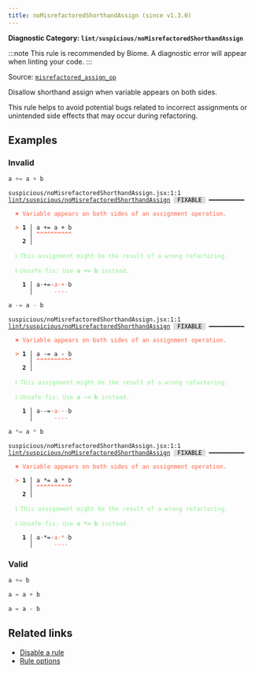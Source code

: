 ```yaml
---
title: noMisrefactoredShorthandAssign (since v1.3.0)
---
```


**Diagnostic Category: `lint/suspicious/noMisrefactoredShorthandAssign`**

:::note
This rule is recommended by Biome. A diagnostic error will appear when linting your code.
:::

Source: <a href="https://rust-lang.github.io/rust-clippy/master/#/misrefactored_assign_op" target="_blank"><code>misrefactored_assign_op</code></a>

Disallow shorthand assign when variable appears on both sides.

This rule helps to avoid potential bugs related to incorrect assignments or unintended
side effects that may occur during refactoring.

## Examples

### Invalid

```jsx
a += a + b
```

<pre class="language-text"><code class="language-text">suspicious/noMisrefactoredShorthandAssign.jsx:1:1 <a href="https://biomejs.dev/linter/rules/no-misrefactored-shorthand-assign">lint/suspicious/noMisrefactoredShorthandAssign</a> <span style="color: #000; background-color: #ddd;"> FIXABLE </span> ━━━━━━━━━━

<strong><span style="color: Tomato;">  </span></strong><strong><span style="color: Tomato;">✖</span></strong> <span style="color: Tomato;">Variable appears on both sides of an assignment operation.</span>
  
<strong><span style="color: Tomato;">  </span></strong><strong><span style="color: Tomato;">&gt;</span></strong> <strong>1 │ </strong>a += a + b
   <strong>   │ </strong><strong><span style="color: Tomato;">^</span></strong><strong><span style="color: Tomato;">^</span></strong><strong><span style="color: Tomato;">^</span></strong><strong><span style="color: Tomato;">^</span></strong><strong><span style="color: Tomato;">^</span></strong><strong><span style="color: Tomato;">^</span></strong><strong><span style="color: Tomato;">^</span></strong><strong><span style="color: Tomato;">^</span></strong><strong><span style="color: Tomato;">^</span></strong><strong><span style="color: Tomato;">^</span></strong>
    <strong>2 │ </strong>
  
<strong><span style="color: lightgreen;">  </span></strong><strong><span style="color: lightgreen;">ℹ</span></strong> <span style="color: lightgreen;">This assignment might be the result of a wrong refactoring.</span>
  
<strong><span style="color: lightgreen;">  </span></strong><strong><span style="color: lightgreen;">ℹ</span></strong> <span style="color: lightgreen;">Unsafe fix</span><span style="color: lightgreen;">: </span><span style="color: lightgreen;">Use </span><span style="color: lightgreen;"><strong>a += b</strong></span><span style="color: lightgreen;"> instead.</span>
  
<strong>  </strong><strong>  1 │ </strong>a<span style="opacity: 0.8;">·</span>+=<span style="opacity: 0.8;">·</span><span style="color: Tomato;">a</span><span style="opacity: 0.8;"><span style="color: Tomato;">·</span></span><span style="color: Tomato;">+</span><span style="opacity: 0.8;"><span style="color: Tomato;">·</span></span>b
<strong>  </strong><strong>    │ </strong>     <span style="color: Tomato;">-</span><span style="color: Tomato;">-</span><span style="color: Tomato;">-</span><span style="color: Tomato;">-</span> 
</code></pre>

```jsx
a -= a - b
```

<pre class="language-text"><code class="language-text">suspicious/noMisrefactoredShorthandAssign.jsx:1:1 <a href="https://biomejs.dev/linter/rules/no-misrefactored-shorthand-assign">lint/suspicious/noMisrefactoredShorthandAssign</a> <span style="color: #000; background-color: #ddd;"> FIXABLE </span> ━━━━━━━━━━

<strong><span style="color: Tomato;">  </span></strong><strong><span style="color: Tomato;">✖</span></strong> <span style="color: Tomato;">Variable appears on both sides of an assignment operation.</span>
  
<strong><span style="color: Tomato;">  </span></strong><strong><span style="color: Tomato;">&gt;</span></strong> <strong>1 │ </strong>a -= a - b
   <strong>   │ </strong><strong><span style="color: Tomato;">^</span></strong><strong><span style="color: Tomato;">^</span></strong><strong><span style="color: Tomato;">^</span></strong><strong><span style="color: Tomato;">^</span></strong><strong><span style="color: Tomato;">^</span></strong><strong><span style="color: Tomato;">^</span></strong><strong><span style="color: Tomato;">^</span></strong><strong><span style="color: Tomato;">^</span></strong><strong><span style="color: Tomato;">^</span></strong><strong><span style="color: Tomato;">^</span></strong>
    <strong>2 │ </strong>
  
<strong><span style="color: lightgreen;">  </span></strong><strong><span style="color: lightgreen;">ℹ</span></strong> <span style="color: lightgreen;">This assignment might be the result of a wrong refactoring.</span>
  
<strong><span style="color: lightgreen;">  </span></strong><strong><span style="color: lightgreen;">ℹ</span></strong> <span style="color: lightgreen;">Unsafe fix</span><span style="color: lightgreen;">: </span><span style="color: lightgreen;">Use </span><span style="color: lightgreen;"><strong>a -= b</strong></span><span style="color: lightgreen;"> instead.</span>
  
<strong>  </strong><strong>  1 │ </strong>a<span style="opacity: 0.8;">·</span>-=<span style="opacity: 0.8;">·</span><span style="color: Tomato;">a</span><span style="opacity: 0.8;"><span style="color: Tomato;">·</span></span><span style="color: Tomato;">-</span><span style="opacity: 0.8;"><span style="color: Tomato;">·</span></span>b
<strong>  </strong><strong>    │ </strong>     <span style="color: Tomato;">-</span><span style="color: Tomato;">-</span><span style="color: Tomato;">-</span><span style="color: Tomato;">-</span> 
</code></pre>

```jsx
a *= a * b
```

<pre class="language-text"><code class="language-text">suspicious/noMisrefactoredShorthandAssign.jsx:1:1 <a href="https://biomejs.dev/linter/rules/no-misrefactored-shorthand-assign">lint/suspicious/noMisrefactoredShorthandAssign</a> <span style="color: #000; background-color: #ddd;"> FIXABLE </span> ━━━━━━━━━━

<strong><span style="color: Tomato;">  </span></strong><strong><span style="color: Tomato;">✖</span></strong> <span style="color: Tomato;">Variable appears on both sides of an assignment operation.</span>
  
<strong><span style="color: Tomato;">  </span></strong><strong><span style="color: Tomato;">&gt;</span></strong> <strong>1 │ </strong>a *= a * b
   <strong>   │ </strong><strong><span style="color: Tomato;">^</span></strong><strong><span style="color: Tomato;">^</span></strong><strong><span style="color: Tomato;">^</span></strong><strong><span style="color: Tomato;">^</span></strong><strong><span style="color: Tomato;">^</span></strong><strong><span style="color: Tomato;">^</span></strong><strong><span style="color: Tomato;">^</span></strong><strong><span style="color: Tomato;">^</span></strong><strong><span style="color: Tomato;">^</span></strong><strong><span style="color: Tomato;">^</span></strong>
    <strong>2 │ </strong>
  
<strong><span style="color: lightgreen;">  </span></strong><strong><span style="color: lightgreen;">ℹ</span></strong> <span style="color: lightgreen;">This assignment might be the result of a wrong refactoring.</span>
  
<strong><span style="color: lightgreen;">  </span></strong><strong><span style="color: lightgreen;">ℹ</span></strong> <span style="color: lightgreen;">Unsafe fix</span><span style="color: lightgreen;">: </span><span style="color: lightgreen;">Use </span><span style="color: lightgreen;"><strong>a *= b</strong></span><span style="color: lightgreen;"> instead.</span>
  
<strong>  </strong><strong>  1 │ </strong>a<span style="opacity: 0.8;">·</span>*=<span style="opacity: 0.8;">·</span><span style="color: Tomato;">a</span><span style="opacity: 0.8;"><span style="color: Tomato;">·</span></span><span style="color: Tomato;">*</span><span style="opacity: 0.8;"><span style="color: Tomato;">·</span></span>b
<strong>  </strong><strong>    │ </strong>     <span style="color: Tomato;">-</span><span style="color: Tomato;">-</span><span style="color: Tomato;">-</span><span style="color: Tomato;">-</span> 
</code></pre>

### Valid

```jsx
a += b
```

```jsx
a = a + b
```

```jsx
a = a - b
```

## Related links

- [Disable a rule](/linter/#disable-a-lint-rule)
- [Rule options](/linter/#rule-options)
